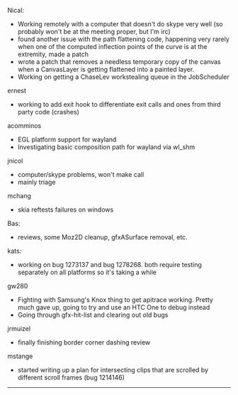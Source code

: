 Nical:
* Working remotely with a computer that doesn't do skype very well (so probably won't be at the meeting proper, but I'm irc)
* found another issue with the path flattening code, happening very rarely when one of the computed inflection points of the curve is at the extremity, made a patch
* wrote a patch that removes a needless temporary copy of the canvas when a CanvasLayer is getting flattened into a painted layer.
* Working on getting a ChaseLev workstealing queue in the JobScheduler



ernest
* working to add exit hook to differentiate exit calls and ones from third party code (crashes) 



acomminos
* EGL platform support for wayland
* Investigating basic composition path for wayland via wl_shm



jnicol
* computer/skype problems, won't make call
* mainly triage



mchang
* skia reftests failures on windows



Bas:
* reviews, some Moz2D cleanup, gfxASurface removal, etc.



kats:
* working on bug 1273137 and bug 1278268. both require testing separately on all platforms so it's taking a while



gw280
* Fighting with Samsung's Knox thing to get apitrace working. Pretty much gave up, going to try and use an HTC One to debug instead
* Going through gfx-hit-list and clearing out old bugs



jrmuizel
* finally finishing border corner dashing review



mstange
* started writing up a plan for intersecting clips that are scrolled by different scroll frames (bug 1214146)



________________


